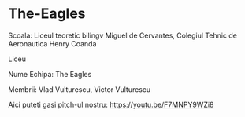 # The-Eagles

Scoala: Liceul teoretic bilingv Miguel de Cervantes, Colegiul Tehnic de Aeronautica Henry Coanda

Liceu

Nume Echipa: The Eagles

Membrii: Vlad Vulturescu, Victor Vulturescu

Aici puteti gasi pitch-ul nostru: https://youtu.be/F7MNPY9WZi8

